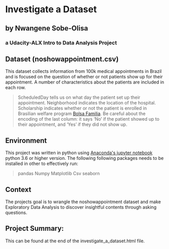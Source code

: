 # Investigate a Dataset
## by Nwangene Sobe-Olisa
### a Udacity-ALX Intro to Data Analysis Project

## Dataset (noshowappointment.csv)
This dataset collects information from 100k medical appointments in Brazil and is focused on the question of whether or not patients show up for their appointment. A number of characteristics about the patients are included in each row.
> ScheduledDay tells us on what day the patient set up their
appointment.
> Neighborhood indicates the location of the hospital.
> Scholarship indicates whether or not the patient is enrolled in Brasilian welfare program [Bolsa Familia](https://en.wikipedia.org/wiki/Bolsa_Fam%C3%ADlia).
> Be careful about the encoding of the last column: it says ‘No’ if the patient showed up to  their appointment, and ‘Yes’ if they did not show up.

## Environment 
This project was written in python using [Anaconda's jupyter notebook](https://www.anaconda.com/products/distribution) python 3.6 or higher version. The following following packages needs to be installed in other to effectively run:
> pandas
> Numpy
> Matplotlib
> Csv
> seaborn 

## Context 
The projects goal is to wrangle the noshowappointment dataset and make Exploratory Data Analysis to discover insightful contents through asking questions.

## Project Summary:
This can be found at the end of the investigate_a_dataset.html file.